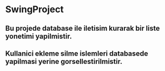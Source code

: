 # SwingProject
## Bu projede database ile iletisim kurarak bir liste yonetimi yapilmistir.
## Kullanici ekleme silme islemleri databasede yapilmasi yerine gorsellestirilmistir.
